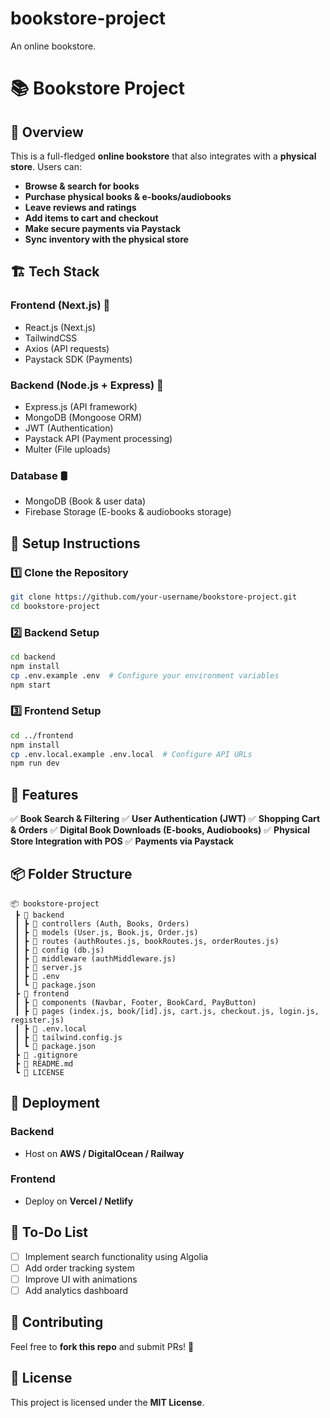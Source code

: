 # bookstore-project
An online bookstore.

# 📚 Bookstore Project

## 🚀 Overview
This is a full-fledged **online bookstore** that also integrates with a **physical store**. Users can:
- **Browse & search for books**
- **Purchase physical books & e-books/audiobooks**
- **Leave reviews and ratings**
- **Add items to cart and checkout**
- **Make secure payments via Paystack**
- **Sync inventory with the physical store**

## 🏗️ Tech Stack
### **Frontend (Next.js) 📌**
- React.js (Next.js)
- TailwindCSS
- Axios (API requests)
- Paystack SDK (Payments)

### **Backend (Node.js + Express) 🔧**
- Express.js (API framework)
- MongoDB (Mongoose ORM)
- JWT (Authentication)
- Paystack API (Payment processing)
- Multer (File uploads)

### **Database 🛢️**
- MongoDB (Book & user data)
- Firebase Storage (E-books & audiobooks storage)

## 🔧 Setup Instructions
### **1️⃣ Clone the Repository**
```sh
git clone https://github.com/your-username/bookstore-project.git
cd bookstore-project
```

### **2️⃣ Backend Setup**
```sh
cd backend
npm install
cp .env.example .env  # Configure your environment variables
npm start
```

### **3️⃣ Frontend Setup**
```sh
cd ../frontend
npm install
cp .env.local.example .env.local  # Configure API URLs
npm run dev
```

## 🎯 Features
✅ **Book Search & Filtering**
✅ **User Authentication (JWT)**
✅ **Shopping Cart & Orders**
✅ **Digital Book Downloads (E-books, Audiobooks)**
✅ **Physical Store Integration with POS**
✅ **Payments via Paystack**

## 📦 Folder Structure
```
📦 bookstore-project
 ┣ 📂 backend
 ┃ ┣ 📂 controllers (Auth, Books, Orders)
 ┃ ┣ 📂 models (User.js, Book.js, Order.js)
 ┃ ┣ 📂 routes (authRoutes.js, bookRoutes.js, orderRoutes.js)
 ┃ ┣ 📂 config (db.js)
 ┃ ┣ 📂 middleware (authMiddleware.js)
 ┃ ┣ 📜 server.js
 ┃ ┣ 📜 .env
 ┃ ┗ 📜 package.json
 ┣ 📂 frontend
 ┃ ┣ 📂 components (Navbar, Footer, BookCard, PayButton)
 ┃ ┣ 📂 pages (index.js, book/[id].js, cart.js, checkout.js, login.js, register.js)
 ┃ ┣ 📜 .env.local
 ┃ ┣ 📜 tailwind.config.js
 ┃ ┗ 📜 package.json
 ┣ 📜 .gitignore
 ┣ 📜 README.md
 ┗ 📜 LICENSE
```

## 🚀 Deployment
### **Backend**
- Host on **AWS / DigitalOcean / Railway**

### **Frontend**
- Deploy on **Vercel / Netlify**

## 🎯 To-Do List
- [ ] Implement search functionality using Algolia
- [ ] Add order tracking system
- [ ] Improve UI with animations
- [ ] Add analytics dashboard

## 🎉 Contributing
Feel free to **fork this repo** and submit PRs! 🚀

## 📄 License
This project is licensed under the **MIT License**.

